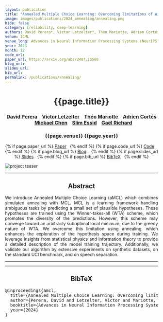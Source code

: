 ```yaml
---
layout: publication
title: "Annealed Multiple Choice Learning: Overcoming limitations of Winner-takes-all with annealing"
image: images/publications/2024_annealing/annealing.png
hide: false
category: [reliability, deep-learning]
authors: David Perera*, Victor Letzelter*, Théo Mariotte, Adrien Cortés, Mickael Chen, Slim Essid, Gaël Richard
venue: ICML
venue_long: Advances in Neural Information Processing Systems (NeurIPS), 2024
year: 2024
month: 12
code_url: 
paper_url: https://arxiv.org/abs/2407.15580
blog_url: 
slides_url: 
bib_url: 
permalink: /publications/annealing/
---
```


<h1 align="center"> {{page.title}} </h1>
<!-- Simple call of authors -->
<!-- <h3 align="center"> {{page.authors}} </h3> -->
<!-- Alternatively you can add links to author pages -->
<h3 align="center"> <a href="https://adasp.telecom-paris.fr/members/">David Perera</a> &nbsp;&nbsp; <a href="https://scholar.google.com/citations?user=YhTdZh8AAAAJ&hl=en&oi=ao">Victor Letzelter</a> &nbsp;&nbsp; <a href="https://scholar.google.com/citations?user=q3HZFcwAAAAJ">Théo Mariotte </a> &nbsp;&nbsp; <a href="https://www.linkedin.com/in/c1adrien/">Adrien Cortés</a> &nbsp;&nbsp; <a href="https://www.linkedin.com/in/mickael-chen-ml/">Mickael Chen</a> &nbsp;&nbsp; <a href="https://slimessid.github.io/research/">Slim Essid</a> &nbsp;&nbsp; <a href="https://www.telecom-paris.fr/gael-richard">Gaël Richard</a> </h3>


<h3 align="center"> {{page.venue}} {{page.year}} </h3>

<div align="center">
  <p>
    {% if page.paper_url %}
    <a href="{{ page.paper_url }}"><i class="far fa-file-pdf"></i> Paper</a>&nbsp;&nbsp;
    {% endif %}
    {% if page.code_url %}
    <a href="{{ page.code_url }}"><i class="fab fa-github"></i> Code</a> &nbsp;&nbsp;
    {% endif %}
    {% if page.blog_url %}
    <a href="{{ page.blog_url }}"><i class="fab fa-blogger"></i> Blog</a> &nbsp;&nbsp;
    {% endif %}
    {% if page.slides_url %}
    <a href="{{ page.slides_url }}"><i class="far fa-file-pdf"></i> Slides</a>&nbsp;&nbsp;
    {% endif %}
    {% if page.bib_url %}
    <a href="{{ page.bib_url}}"><i class="far fa-file-alt"></i> BibTeX</a>&nbsp;&nbsp;
    {% endif %}
  </p>
</div>

<div class="publication-teaser">
    <img src="../../{{ page.image }}" alt="project teaser"/>
</div>


<hr>

<h2  align="center"> Abstract</h2>

<p align="justify">We introduce Annealed Multiple Choice Learning (aMCL) which combines simulated annealing with MCL. MCL is a learning framework handling ambiguous tasks by predicting a small set of plausible hypotheses. These hypotheses are trained using the Winner-takes-all (WTA) scheme, which promotes the diversity of the predictions. However, this scheme may converge toward an arbitrarily suboptimal local minimum, due to the greedy nature of WTA. We overcome this limitation using annealing, which enhances the exploration of the hypothesis space during training. We leverage insights from statistical physics and information theory to provide a detailed description of the model training trajectory. Additionally, we validate our algorithm by extensive experiments on synthetic datasets, on the standard UCI benchmark, and on speech separation.</p>

<hr>
<hr>

<h2  align="center">BibTeX</h2>
<left>
  <pre class="bibtex-box">
@inproceedings{amcl,
  title={Annealed Multiple Choice Learning: Overcoming limitations of Winner-takes-all with annealing},
  author={Perera, David and Letzelter, Victor and Mariotte, Th{\'e}o and Cort{\'e}s, Adrien and Chen, Mickael and Essid, Slim and Richard, Ga{\"e}l},
  booktitle={Advances in Neural Information Processing Systems},
  year={2024}
}
  </pre>
</left>

<br>
